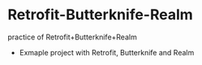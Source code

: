 # Retrofit-Butterknife-Realm
practice of Retrofit+Butterknife+Realm

- Exmaple project with Retrofit, Butterknife and Realm
